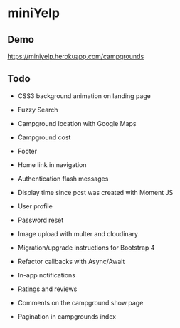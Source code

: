 # miniYelp
## Demo
https://miniyelp.herokuapp.com/campgrounds
## Todo
- CSS3 background animation on landing page 

- Fuzzy Search 

- Campground location with Google Maps

- Campground cost 

- Footer 

- Home link in navigation 

- Authentication flash messages 

- Display time since post was created with Moment JS 

- User profile 

- Password reset 

- Image upload with multer and cloudinary 

- Migration/upgrade instructions for Bootstrap 4

- Refactor callbacks with Async/Await

- In-app notifications

- Ratings and reviews

- Comments on the campground show page

- Pagination in campgrounds index